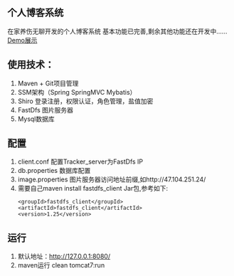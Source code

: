 ## 个人博客系统
在家养伤无聊开发的个人博客系统
基本功能已完善,剩余其他功能还在开发中......
[Demo展示](http://www.yinpengfei.com)
## 使用技术：
1. Maven + Git项目管理
2. SSM架构（Spring SpringMVC Mybatis）
3. Shiro 登录注册，权限认证，角色管理，盐值加密
4. FastDfs 图片服务器
5. Mysql数据库

## 配置
1. client.conf 配置Tracker_server为FastDfs IP
2. db.properties 数据库配置
3. image.properties 图片服务器访问地址前缀,如http://47.104.251.24/
4. 需要自己maven install fastdfs_client Jar包,参考如下:
    ```
    <groupId>fastdfs_client</groupId>
    <artifactId>fastdfs_client</artifactId>
    <version>1.25</version>
    ```

## 运行
1. 默认地址：http://127.0.0.1:8080/
2. maven运行 clean tomcat7:run